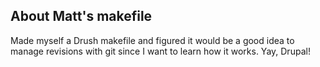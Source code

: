 ## About Matt's makefile

Made myself a Drush makefile and figured it would be a good idea to manage revisions with git since I want to learn how it works. Yay, Drupal!